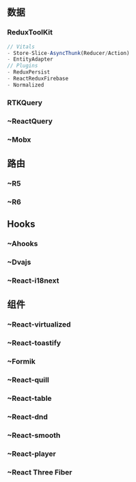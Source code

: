 ## 数据

### ReduxToolKit

```ts
// Vitals
- Store-Slice-AsyncThunk(Reducer/Action)
- EntityAdapter
// Plugins
- ReduxPersist
- ReactReduxFirebase
- Normalized
```

### RTKQuery

### ~ReactQuery

### ~Mobx

## 路由

### ~R5

### ~R6

## Hooks

### ~Ahooks

### ~Dvajs

### ~React-i18next

## 组件

### ~React-virtualized

### ~React-toastify

### ~Formik

### ~React-quill

### ~React-table

### ~React-dnd

### ~React-smooth

### ~React-player

### ~React Three Fiber